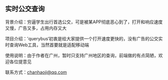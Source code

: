## 实时公交查询
背景介绍：穷逼学生出行首选公交，可是被某APP彻底恶心到了，打开和响应速度又慢，广告又多，占用内存又大

项目介绍：'querybus‘初衷是给大家提供一个打开速度更快的，没有广告的公交实时查询Web工具，当然首要就是适配移动端

使用说明：由于作者在广州，暂时只支持广州地区的查询，前端做的有点简陋，欢迎各位提意见

联系方式：chanhaoji@qq.com
